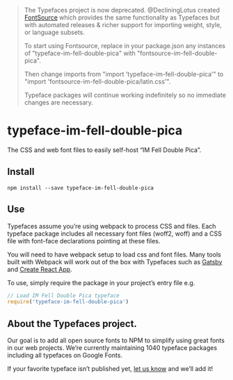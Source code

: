>The Typefaces project is now deprecated. @DecliningLotus created
[FontSource](https://github.com/fontsource/fontsource) which provides the
same functionality as Typefaces but with automated releases & richer
support for importing weight, style, or language subsets.
>
>To start using Fontsource, replace in your package.json any instances of
"typeface-im-fell-double-pica" with "fontsource-im-fell-double-pica".
>
> Then change imports from "import 'typeface-im-fell-double-pica'" to "import 'fontsource-im-fell-double-pica/latin.css'".
>
>Typeface packages will continue working indefinitely so no immediate
>changes are necessary.

# typeface-im-fell-double-pica

The CSS and web font files to easily self-host “IM Fell Double Pica”.

## Install

`npm install --save typeface-im-fell-double-pica`

## Use

Typefaces assume you’re using webpack to process CSS and files. Each typeface
package includes all necessary font files (woff2, woff) and a CSS file with
font-face declarations pointing at these files.

You will need to have webpack setup to load css and font files. Many tools built
with Webpack will work out of the box with Typefaces such as [Gatsby](https://github.com/gatsbyjs/gatsby)
and [Create React App](https://github.com/facebookincubator/create-react-app).

To use, simply require the package in your project’s entry file e.g.

```javascript
// Load IM Fell Double Pica typeface
require('typeface-im-fell-double-pica')
```

## About the Typefaces project.

Our goal is to add all open source fonts to NPM to simplify using great fonts in
our web projects. We’re currently maintaining 1040 typeface packages
including all typefaces on Google Fonts.

If your favorite typeface isn’t published yet, [let us know](https://github.com/KyleAMathews/typefaces)
and we’ll add it!
